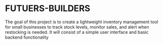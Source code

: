 # FUTUERS-BUILDERS
The goal of this project is to create a lightweight inventory management tool for small businesses to track stock levels, monitor sales, and alert when restocking is needed. It will consist of a simple user interface and basic backend functionality
